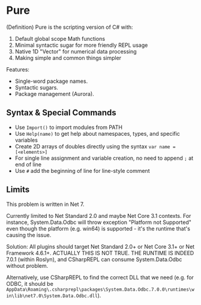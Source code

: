 # Pure

(Definition) Pure is the scripting version of C# with:

1. Default global scope Math functions
2. Minimal syntactic sugar for more friendly REPL usage
3. Native 1D "Vector" for numerical data processing
4. Making simple and common things simpler

Features:

* Single-word package names.
* Syntactic sugars.
* Package management (Aurora).

## Syntax & Special Commands

* Use `Import()` to import modules from PATH
* Use `Help(name)` to get help about namespaces, types, and specific variables
* Create 2D arrays of doubles directly using the syntax `var name = [<elements>]`
* For single line assignment and variable creation, no need to append `;` at end of line
* Use `#` add the beginning of line for line-style comment

## Limits

This problem is written in Net 7.

Currently limited to Net Standard 2.0 and maybe Net Core 3.1 contexts. For instance, System.Data.Odbc will throw exception "Platform not Supported" even though the platform (e.g. win64) is supported - it's the runtime that's causing the issue.

Solution: All plugins should target Net Standard 2.0+ or Net Core 3.1+ or Net Framework 4.6.1+.
ACTUALLY THIS IS NOT TRUE. THE RUNTIME IS INDEED 7.0.1 (within Roslyn), and CSharpREPL can consume System.Data.Odbc without problem.

Alternatively, use CSharpREPL to find the correct DLL that we need (e.g. for ODBC, it should be `AppData\Roaming\.csharprepl\packages\System.Data.Odbc.7.0.0\runtimes\win\lib\net7.0\System.Data.Odbc.dll`).